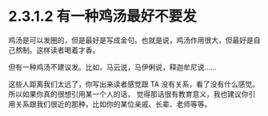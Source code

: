 # 2.3.1.2 有一种鸡汤最好不要发

鸡汤是可以发圈的，但是最好是写成金句。也就是说，鸡汤作用很大，但最好是自己熬制。这样读者喝着才香。

但有一种鸡汤不建议发。比如，马云说，马伊俐说，释迦牟尼说……

这些人距离我们太远了，你写出来读者感觉跟 TA 没有关系，看了没有什么感觉。所以如果你真的很想引用某一个人的话， 觉得那话很有教育意义，我也建议你引用关系跟我们很近的那种，比如你的某位亲戚、长辈、老师等等。